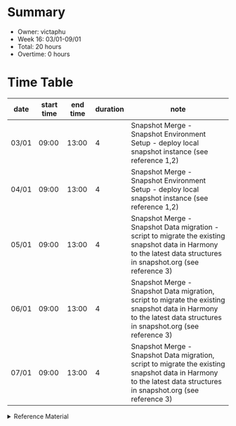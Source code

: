 # Summary
* Owner: victaphu
* Week 16: 03/01-09/01
* Total: 20 hours
* Overtime: 0 hours

# Time Table
| date  | start time  | end time | duration  |  note |
|---|---|---|---|---|
| 03/01 | 09:00 | 13:00 | 4 | Snapshot Merge - Snapshot Environment Setup - deploy local snapshot instance (see reference 1,2) |
| 04/01 | 09:00 | 13:00 | 4 | Snapshot Merge - Snapshot Environment Setup - deploy local snapshot instance (see reference 1,2) |
| 05/01 | 09:00 | 13:00 | 4 | Snapshot Merge - Snapshot Data migration - script to migrate the existing snapshot data in Harmony to the latest data structures in snapshot.org (see reference 3) |
| 06/01 | 09:00 | 13:00 | 4 | Snapshot Merge - Snapshot Data migration, script to migrate the existing snapshot data in Harmony to the latest data structures in snapshot.org (see reference 3) |
| 07/01 | 09:00 | 13:00 | 4 | Snapshot Merge - Snapshot Data migration, script to migrate the existing snapshot data in Harmony to the latest data structures in snapshot.org (see reference 3) |


<details>
  <summary>Reference Material </summary>
  
  1. [Snapshot Merge - Snapshot Environment Setup](https://github.com/victaphu/snapshot.js)
  2. [Snapshot Merge - Snapshot Environment Setup](https://github.com/victaphu/snapshot)
  3. [Snapshot Merge - Snapshot Data migration](https://github.com/victaphu/snapshot-migration)
 
</details>
